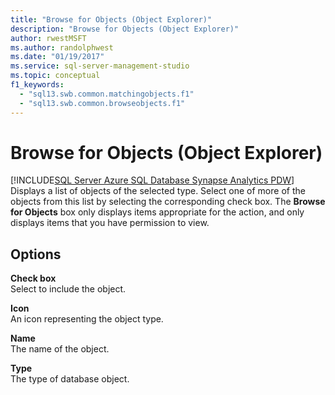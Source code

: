 ```yaml
---
title: "Browse for Objects (Object Explorer)"
description: "Browse for Objects (Object Explorer)"
author: rwestMSFT
ms.author: randolphwest
ms.date: "01/19/2017"
ms.service: sql-server-management-studio
ms.topic: conceptual
f1_keywords:
  - "sql13.swb.common.matchingobjects.f1"
  - "sql13.swb.common.browseobjects.f1"
---
```

# Browse for Objects (Object Explorer)
[!INCLUDE[SQL Server Azure SQL Database Synapse Analytics PDW](../includes/applies-to-version/sql-asdb-asdbmi-asa-pdw.md)]
Displays a list of objects of the selected type. Select one of more of the objects from this list by selecting the corresponding check box. The **Browse for Objects** box only displays items appropriate for the action, and only displays items that you have permission to view.  
  
## Options  
**Check box**  
Select to include the object.  
  
**Icon**  
An icon representing the object type.  
  
**Name**  
The name of the object.  
  
**Type**  
The type of database object.  
  
